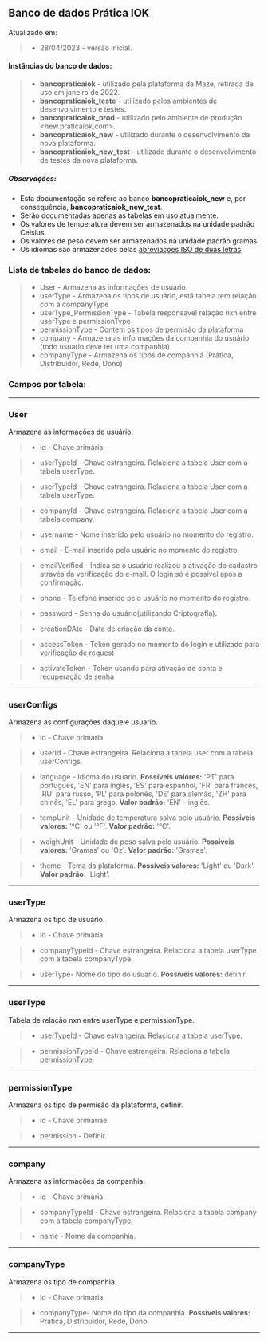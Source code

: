 ## Banco de dados Prática IOK

Atualizado em:

> - 28/04/2023 - versão inicial.

#### Instâncias do banco de dados:

> - **bancopraticaiok** - utilizado pela plataforma da Maze, retirada de uso em janeiro de 2022.
> - **bancopraticaiok_teste** - utilizado pelos ambientes de desenvolvimento e testes.
> - **bancopraticaiok_prod** - utilizado pelo ambiente de produção <new.praticaiok.com>.
> - **bancopraticaiok_new** - utilizado durante o desenvolvimento da nova plataforma.
> - **bancopraticaiok_new_test** - utilizado durante o desenvolvimento de testes da nova plataforma.

##### Observações:

- Esta documentação se refere ao banco **bancopraticaiok_new** e, por consequência, **bancopraticaiok_new_test**.
- Serão documentadas apenas as tabelas em uso atualmente.
- Os valores de temperatura devem ser armazenados na unidade padrão Celsius.
- Os valores de peso devem ser armazenados na unidade padrão gramas.
- Os idiomas são armazenados pelas [abreviações ISO de duas letras](https://pt.wikipedia.org/wiki/ISO_639).

### Lista de tabelas do banco de dados:

> - User - Armazena as informações de usuário.
> - userType - Armazena os tipos de usuário, está tabela tem relação com a companyType
> - userType_PermissionType - Tabela responsavel relação nxn entre userType e permissionType
> - permissionType - Contem os tipos de permisão da plataforma
> - company - Armazena as informações da companhia do usuário (todo usuario deve ter uma companhia)
> - companyType - Armazena os tipos de companhia (Prática, Distribuidor, Rede, Dono)

### Campos por tabela:
---

### User

Armazena as informações de usuário.

> - id - Chave primária.

> - userTypeId - Chave estrangeira. Relaciona a tabela User com a tabela userType.

> - userTypeId - Chave estrangeira. Relaciona a tabela User com a tabela userType.

> - companyId - Chave estrangeira. Relaciona a tabela User com a tabela company.

> - username - Nome inserido pelo usuário no momento do registro.

> - email - E-mail inserido pelo usuário no momento do registro.

> - emailVerified - Indica se o usuário realizou a ativação do cadastro através da verificação do e-mail. O login só é possível após a confirmação.

> - phone - Telefone inserido pelo usuário no momento do registro.

> - password - Senha do usuário(utilizando Criptografia).

> - creationDAte - Data de criação da conta.

> - accessToken - Token gerado no momento do login e utilizado para verificação de request

> - activateToken - Token usando para ativação de conta e recuperação de senha

---

### userConfigs

Armazena as configurações daquele usuario.

> - id - Chave primária.

> - userId - Chave estrangeira. Relaciona a tabela user com a tabela userConfigs.

> - language - Idioma do usuario.
>   **Possíveis valores:** 'PT' para português, 'EN' para inglês, 'ES' para espanhol, 'FR' para francês, 'RU' para russo, 'PL' para polonês, 'DE' para alemão, 'ZH' para chinês, 'EL' para grego.
>   **Valor padrão:** 'EN' - inglês.

> - tempUnit - Unidade de temperatura salva pelo usuário.
>   **Possíveis valores:** '°C' ou '°F'.
>   **Valor padrão:** '°C'.

> - weighUnit - Unidade de peso salva pelo usuário.
>   **Possíveis valores:** 'Gramas' ou 'Oz'.
>   **Valor padrão:** 'Gramas'.

> - theme - Tema da plataforma.
>   **Possíveis valores:** 'Light' ou 'Dark'.
>   **Valor padrão:** 'Light'.

---

### userType

Armazena os tipo de usuário.

> - id - Chave primária.

> - companyTypeId - Chave estrangeira. Relaciona a tabela userType com a tabela companyType

> - userType- Nome do tipo do usuario.
> **Possíveis valores:** definir.

---

### userType

Tabela de relação nxn entre userType e permissionType.

> - userTypeId - Chave estrangeira. Relaciona a tabela userType.

> - permissionTypeId - Chave estrangeira. Relaciona a tabela permissionType.

---

### permissionType

Armazena os tipo de permisão da plataforma, definir.

> - id -  Chave primáriae.

> - permission - Definir.

---

### company

Armazena as informações da companhia.

> - id - Chave primária.

> - companyTypeId - Chave estrangeira. Relaciona a tabela company com a tabela companyType.

> - name - Nome da companhia.

---

### companyType

Armazena os tipo de companhia.

> - id - Chave primária.

> - companyType- Nome do tipo da companhia.
> **Possíveis valores:** Prática, Distribuidor, Rede, Dono.

---
